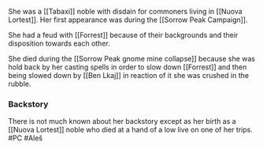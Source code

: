 She was a [[Tabaxi]] noble with disdain for commoners living in [[Nuova Lortest]]. Her first appearance was during the [[Sorrow Peak Campaign]].

She had a feud with [[Forrest]] because of their backgrounds and their disposition towards each other.

She died during the [[Sorrow Peak gnome mine collapse]] because she was hold back by her casting spells in order to slow down [[Forrest]] and then being slowed down by [[Ben Lkaj]] in reaction of it she was crushed in the rubble.

### Backstory
There is not much known about her backstory except as her birth as a [[Nuova Lortest]] noble who died at a hand of a low live on one of her trips.
#PC #Aleš 
